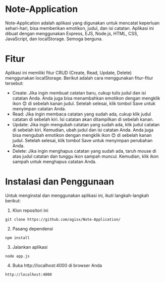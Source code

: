 # Note-Application
Note-Application adalah aplikasi yang digunakan untuk mencatat keperluan sehari-hari, bisa memberikan emotikon, judul, dan isi catatan. Aplikasi ini dibuat dengan menggunakan Express, EJS, Node.js, HTML, CSS, JavaScript, dan localStorage. Semoga berguna.

# Fitur
Aplikasi ini memiliki fitur CRUD (Create, Read, Update, Delete) menggunakan localStorage. Berikut adalah cara menggunakan fitur-fitur tersebut:
- Create: Jika ingin membuat catatan baru, cukup tulis judul dan isi catatan Anda. Anda juga bisa menambahkan emotikon dengan mengklik ikon 😊 di sebelah kanan judul. Setelah selesai, klik tombol Save untuk menyimpan catatan Anda.
- Read: Jika ingin membaca catatan yang sudah ada, cukup klik judul catatan di sebelah kiri. Isi catatan akan ditampilkan di sebelah kanan.
- Update: Jika ingin mengubah catatan yang sudah ada, klik judul catatan di sebelah kiri. Kemudian, ubah judul dan isi catatan Anda. Anda juga bisa mengubah emotikon dengan mengklik ikon 😊 di sebelah kanan judul. Setelah selesai, klik tombol Save untuk menyimpan perubahan Anda.
- Delete: Jika ingin menghapus catatan yang sudah ada, taruh mouse di atas judul catatan dan tunggu ikon sampah muncul. Kemudian, klik ikon sampah untuk menghapus catatan Anda.

# Instalasi dan Penggunaan
Untuk menginstal dan menggunakan aplikasi ini, ikuti langkah-langkah berikut:
1. Klon repositori ini
```
git clone https://github.com/agisx/Note-Application/
```
2. Pasang dependensi
```
npm install
```
3. Jalankan aplikasi
```
node app.js
```
4. Buka http://localhost:4000 di browser Anda
```
http://localhost:4000
```
